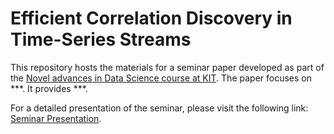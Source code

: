 # Efficient Correlation Discovery in Time-Series Streams

This repository hosts the materials for a seminar paper developed as part of
the [Novel advances in Data Science course at KIT](https://dbis.ipd.kit.edu/english/3211_3248.php).
The paper focuses on ***. It provides ***.

For a detailed presentation of the seminar, please visit the following
link: [Seminar Presentation](https://docs.google.com/presentation/d/1UfMwFR5Mm4Xv2zQYURbTDhfxTZu4Y0Dins4H3KoQQAg/edit?usp=sharing).